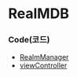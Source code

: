# RealMDB

### Code(코드)

* [RealmManager](https://github.com/junlight94/RealMDB/blob/main/RealM/RealmManager.swift)
* [viewController](https://github.com/junlight94/RealMDB/blob/main/RealM/ViewController.swift)
